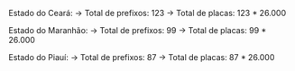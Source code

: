 Estado do Ceará:
→ Total de prefixos: 123
→ Total de placas: 123 * 26.000 

Estado do Maranhão:
→ Total de prefixos: 99
→ Total de placas: 99 * 26.000

Estado do Piauí:
→ Total de prefixos: 87
→ Total de placas: 87 * 26.000